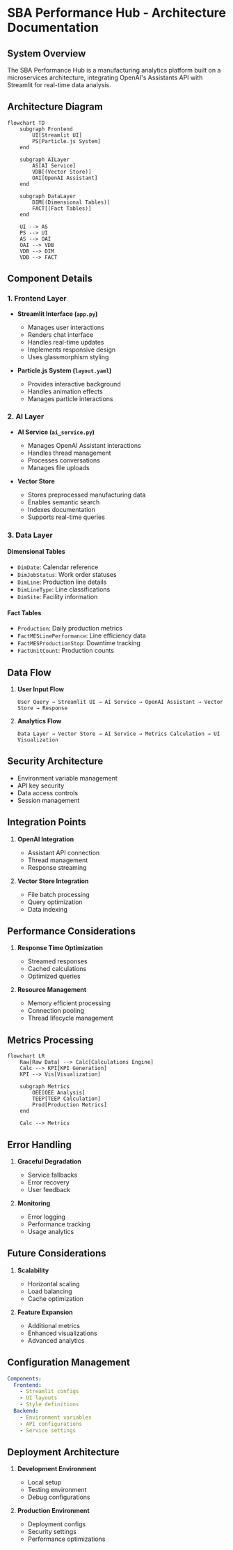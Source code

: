 # SBA Performance Hub - Architecture Documentation

## System Overview

The SBA Performance Hub is a manufacturing analytics platform built on a microservices architecture, integrating OpenAI's Assistants API with Streamlit for real-time data analysis.

## Architecture Diagram

```mermaid
flowchart TD
    subgraph Frontend
        UI[Streamlit UI]
        PS[Particle.js System]
    end

    subgraph AILayer
        AS[AI Service]
        VDB[(Vector Store)]
        OAI[OpenAI Assistant]
    end

    subgraph DataLayer
        DIM[(Dimensional Tables)]
        FACT[(Fact Tables)]
    end

    UI --> AS
    PS --> UI
    AS --> OAI
    OAI --> VDB
    VDB --> DIM
    VDB --> FACT
```

## Component Details

### 1. Frontend Layer
- **Streamlit Interface (`app.py`)**
  - Manages user interactions
  - Renders chat interface
  - Handles real-time updates
  - Implements responsive design
  - Uses glassmorphism styling

- **Particle.js System (`layout.yaml`)**
  - Provides interactive background
  - Handles animation effects
  - Manages particle interactions

### 2. AI Layer
- **AI Service (`ai_service.py`)**
  - Manages OpenAI Assistant interactions
  - Handles thread management
  - Processes conversations
  - Manages file uploads

- **Vector Store**
  - Stores preprocessed manufacturing data
  - Enables semantic search
  - Indexes documentation
  - Supports real-time queries

### 3. Data Layer
#### Dimensional Tables
- `DimDate`: Calendar reference
- `DimJobStatus`: Work order statuses
- `DimLine`: Production line details
- `DimLineType`: Line classifications
- `DimSite`: Facility information

#### Fact Tables
- `Production`: Daily production metrics
- `FactMESLinePerformance`: Line efficiency data
- `FactMESProductionStop`: Downtime tracking
- `FactUnitCount`: Production counts

## Data Flow

1. **User Input Flow**
   ```
   User Query → Streamlit UI → AI Service → OpenAI Assistant → Vector Store → Response
   ```

2. **Analytics Flow**
   ```
   Data Layer → Vector Store → AI Service → Metrics Calculation → UI Visualization
   ```

## Security Architecture

- Environment variable management
- API key security
- Data access controls
- Session management

## Integration Points

1. **OpenAI Integration**
   - Assistant API connection
   - Thread management
   - Response streaming

2. **Vector Store Integration**
   - File batch processing
   - Query optimization
   - Data indexing

## Performance Considerations

1. **Response Time Optimization**
   - Streamed responses
   - Cached calculations
   - Optimized queries

2. **Resource Management**
   - Memory efficient processing
   - Connection pooling
   - Thread lifecycle management

## Metrics Processing

```mermaid
flowchart LR
    Raw[Raw Data] --> Calc[Calculations Engine]
    Calc --> KPI[KPI Generation]
    KPI --> Vis[Visualization]

    subgraph Metrics
        OEE[OEE Analysis]
        TEEP[TEEP Calculation]
        Prod[Production Metrics]
    end

    Calc --> Metrics
```

## Error Handling

1. **Graceful Degradation**
   - Service fallbacks
   - Error recovery
   - User feedback

2. **Monitoring**
   - Error logging
   - Performance tracking
   - Usage analytics

## Future Considerations

1. **Scalability**
   - Horizontal scaling
   - Load balancing
   - Cache optimization

2. **Feature Expansion**
   - Additional metrics
   - Enhanced visualizations
   - Advanced analytics

## Configuration Management

```yaml
Components:
  Frontend:
    - Streamlit configs
    - UI layouts
    - Style definitions
  Backend:
    - Environment variables
    - API configurations
    - Service settings
```

## Deployment Architecture

1. **Development Environment**
   - Local setup
   - Testing environment
   - Debug configurations

2. **Production Environment**
   - Deployment configs
   - Security settings
   - Performance optimizations

